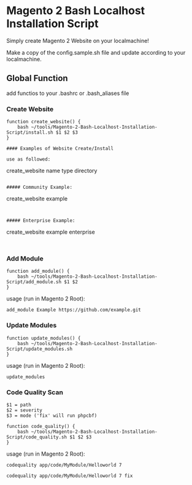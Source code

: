 # Magento 2 Bash Localhost Installation Script

Simply create Magento 2 Website on your localmachine!


Make a copy of the config.sample.sh file and update according to your localmachine.


## Global Function

add functios to your .bashrc or .bash_aliases file

### Create Website

```
function create_website() {
    bash ~/tools/Magento-2-Bash-Localhost-Installation-Script/install.sh $1 $2 $3
}

#### Examples of Website Create/Install

use as followed:

```
create_website name type directory
```

##### Community Example:

```
create_website example
```


##### Enterprise Example:

```
create_website example enterprise
```


```
### Add Module

```
function add_module() {
    bash ~/tools/Magento-2-Bash-Localhost-Installation-Script/add_module.sh $1 $2
}

```

usage (run in Magento 2 Root):

```
add_module Example https://github.com/example.git
```

### Update Modules

```
function update_modules() {
    bash ~/tools/Magento-2-Bash-Localhost-Installation-Script/update_modules.sh
}

```

usage (run in Magento 2 Root):

```
update_modules
```


### Code Quality Scan

```
$1 = path
$2 = severity
$3 = mode ('fix' will run phpcbf)
```

```
function code_quality() {
    bash ~/tools/Magento-2-Bash-Localhost-Installation-Script/code_quality.sh $1 $2 $3
}
```

usage (run in Magento 2 Root):

```
codequality app/code/MyModule/Helloworld 7 
```

```
codequality app/code/MyModule/Helloworld 7 fix
```

